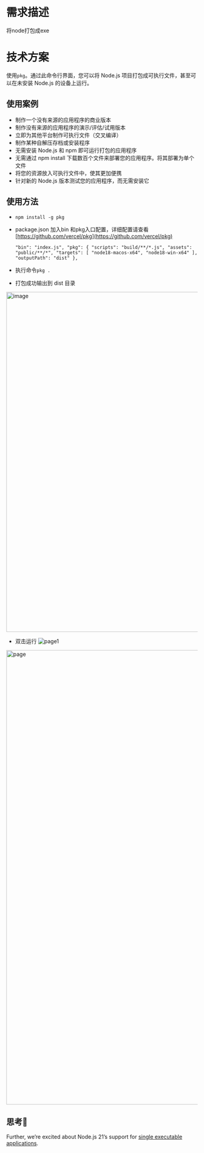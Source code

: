 # 需求描述
将node打包成exe

# 技术方案
使用`pkg`。通过此命令行界面，您可以将 Node.js 项目打包成可执行文件，甚至可以在未安装 Node.js 的设备上运行。

## 使用案例
* 制作一个没有来源的应用程序的商业版本
* 制作没有来源的应用程序的演示/评估/试用版本
* 立即为其他平台制作可执行文件（交叉编译）
* 制作某种自解压存档或安装程序
* 无需安装 Node.js 和 npm 即可运行打包的应用程序
* 无需通过 npm install 下载数百个文件来部署您的应用程序。将其部署为单个文件
* 将您的资源放入可执行文件中，使其更加便携
* 针对新的 Node.js 版本测试您的应用程序，而无需安装它

## 使用方法

+ `npm install -g pkg`
+ package.json 加入bin 和pkg入口配置，详细配置请查看[https://github.com/vercel/pkg](https://github.com/vercel/pkg)

  `
      "bin": "index.js",
      "pkg": {
        "scripts": "build/**/*.js",
        "assets": "public/**/*",
        "targets": [
          "node18-macos-x64",
          "node18-win-x64"
        ],
        "outputPath": "dist"
      },
  `
+ 执行命令`pkg .`

+ 打包成功输出到 dist 目录
<img width="894" alt="image" src="https://github.com/user-attachments/assets/aa1fe5fc-ca74-4bd6-a2f4-1aa2268f0e03">

+ 双击运行
![page1](https://github.com/user-attachments/assets/b269546a-10c1-4531-b3d8-8dddb0e198aa)
<img width="1195" alt="page" src="https://github.com/user-attachments/assets/c6a2e5ae-7480-460d-a376-82d4a2fcc733">

## 思考🤔

Further, we’re excited about Node.js 21’s support for [single executable applications](https://nodejs.org/api/single-executable-applications.html).




